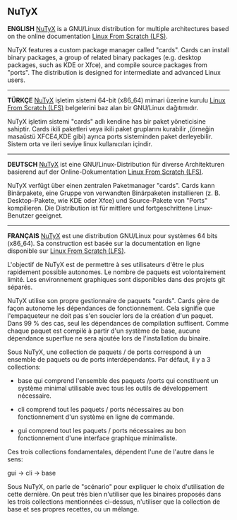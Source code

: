 ## NuTyX

**ENGLISH** [NuTyX](http://www.nutyx.org) is a GNU/Linux distribution for multiple architectures based on the online 
documentation [Linux From Scratch (LFS)](http://www.linuxfromscratch.org).

NuTyX features a custom package manager called "cards". Cards can install binary packages, a group of related binary packages
(e.g. desktop packages, such as KDE or Xfce), and compile source packages from "ports". The distribution is designed
for intermediate and advanced Linux users.

---

**TÜRKÇE** [NuTyX](http://www.nutyx.org) işletim sistemi 64-bit (x86_64) mimari üzerine kurulu 
[Linux From Scratch (LFS)](http://www.linuxfromscratch.org) belgelerini baz alan bir GNU/Linux dağıtımıdır. 

NuTyX işletim sistemi "cards" adlı kendine has bir paket yöneticisine sahiptir. Cards ikili paketleri veya ikili paket gruplarını kurabilir ,(örneğin masaüstü XFCE4,KDE gibi) ayrıca ports sisteminden paket derleyebilir.
Sistem orta ve ileri seviye linux kullanıcıları içindir.

---

**DEUTSCH** [NuTyX](http://www.nutyx.org) ist eine GNU/Linux-Distribution für diverse Architekturen basierend auf der
Online-Dokumentation [Linux From Scratch (LFS)](http://www.linuxfromscratch.org).

NuTyX verfügt über einen zentralen Paketmanager "cards". Cards kann Binärpakete, eine Gruppe von verwandten Binärpaketen
installieren (z. B. Desktop-Pakete, wie KDE oder Xfce) und Source-Pakete von "Ports" kompilieren. Die Distribution
ist für mittlere und fortgeschrittene Linux-Benutzer geeignet.

---

**FRANÇAIS** [NuTyX](http://www.nutyx.org) est une distribution GNU/Linux pour systèmes 64 bits (x86_64).
Sa construction est basée sur la documentation en ligne disponible sur [Linux From Scratch (LFS)](http://www.linuxfromscratch.org).

L'objectif de NuTyX est de permettre à ses utilisateurs d'être le plus rapidement possible autonomes.
Le nombre de paquets est volontairement limité. Les environnement graphiques sont disponibles dans des projets git séparés.

NuTyX utilise son propre gestionnaire de paquets "cards". Cards gère de façon autonome
les dépendances de fonctionnement. Cela signifie que l'empaqueteur ne doit pas s'en soucier lors de
la création d'un paquet. Dans 99 % des cas, seul les dépendances de compilation suffisent. Comme chaque
paquet est compilé à partir d'un système de base, aucune dépendance superflue ne sera ajoutée lors
de l'installation du binaire.

Sous NuTyX, une collection de paquets / de ports correspond à un ensemble de paquets ou de ports interdépendants.
Par défaut, il y a 3 collections:
- base qui comprend l'ensemble des paquets /ports  qui constituent un système minimal utilisable avec tous les
outils de développement nécessaire.

- cli comprend tout les paquets / ports nécessaires au bon fonctionnement d'un système en ligne de commande.

- gui comprend tout les paquets / ports nécessaires au bon fonctionnement d'une interface graphique minimaliste.

Ces trois collections fondamentales, dépendent l'une de l'autre dans le sens:

gui -> cli -> base

Sous NuTyX, on parle de "scénario" pour expliquer le choix d'utilisation de cette dernière. On peut très bien
n'utiliser que les binaires proposés dans les trois collections mentionnées ci-dessus, n'utiliser que la collection de
base et ses propres recettes, ou un mélange.
